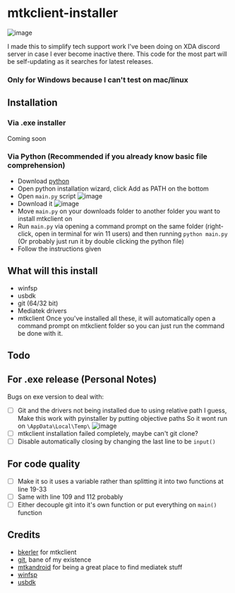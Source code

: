 # mtkclient-installer

![image](https://github.com/user-attachments/assets/0038bba5-4f5e-449a-9a07-acf41c4abdc7)

I made this to simplify tech support work I've been doing on XDA discord server in case I ever become inactive there. This code for the most part will be self-updating as it searches for latest releases.
### Only for Windows because I can't test on mac/linux

## Installation
### Via .exe installer
Coming soon

### Via Python (Recommended if you already know basic file comprehension)
- Download [python](https://www.python.org/)
- Open python installation wizard, click Add as PATH on the bottom
- Open `main.py` script
![image](https://github.com/user-attachments/assets/541b04c3-0535-460b-9e6b-44b63036c0b8)
- Download it
![image](https://github.com/user-attachments/assets/ecb86a9f-af4c-45fa-8f44-ad5756cf0f71)
- Move `main.py` on your downloads folder to another folder you want to install mtkclient on
- Run `main.py` via opening a command prompt on the same folder (right-click, open in terminal for win 11 users) and then running `python main.py` (Or probably just run it by double clicking the python file)
- Follow the instructions given

## What will this install
- winfsp
- usbdk
- git (64/32 bit)
- Mediatek drivers
- mtkclient
Once you've installed all these, it will automatically open a command prompt on mtkclient folder so you can just run the command be done with it.

## Todo
## For .exe release (Personal Notes)
Bugs on exe version to deal with:
- [ ] Git and the drivers not being installed due to using relative path I guess, Make this work with pyinstaller by putting objective paths So it wont run on `\AppData\Local\Temp\`
![image](https://github.com/user-attachments/assets/293d191f-5c2f-47fd-8619-35ce0c9f56b2)
- [ ] mtkclient installation failed completely, maybe can't git clone?
- [ ] Disable automatically closing by changing the last line to be `input()`
## For code quality
- [ ] Make it so it uses a variable rather than splitting it into two functions at line 19-33
- [ ] Same with line 109 and 112 probably
- [ ] Either decouple git into it's own function or put everything on `main()` function 

## Credits
- [bkerler](https://github.com/bkerler/) for mtkclient
- [git](https://github.com/git/), bane of my existence
- [mtkandroid](https://androidmtk.com/category/download) for being a great place to find mediatek stuff
- [winfsp](https://winfsp.dev/rel/)
- [usbdk](https://github.com/daynix/UsbDk/releases)
